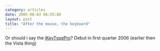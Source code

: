 ```yaml
---
category: articles
date: 2005-08-03 06:55:00
layout: post
title: "After the mouse, the keyboard"
---
```


Or should i say the <a href="http://www.ikeyinfinity.com/">iKeyTypePro</a>? Debut in first quarter 2006 (earlier then the Vista thing)
